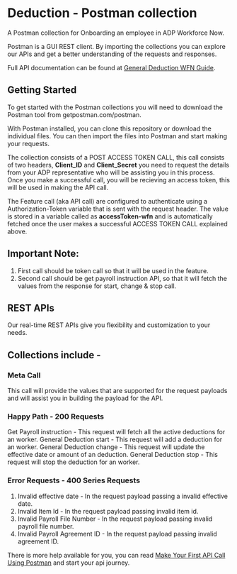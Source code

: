 


# **Deduction - Postman collection**

A Postman collection for Onboarding an employee in ADP Workforce Now.

Postman is a GUI REST client. By importing the collections you can explore our APIs and get a better understanding of the requests and responses.

Full API documentation can be found at [General Deduction WFN Guide](https://developers.adp.com/services/elasticsearch/articles/guides/e95cea0a2b2dee1a1872352ccdb5774c943b29a4/doc/DeductionInstructionAPIGuide-ADPWorkforceNow.pdf).

## Getting Started

To get started with the Postman collections you will need to download the Postman tool from getpostman.com/postman.

With Postman installed, you can clone this repository or download the individual files. You can then import the files into Postman and start making your requests.

The collection consists of a POST ACCESS TOKEN CALL, this call consists of two headers, **Client_ID** and **Client_Secret** you need to request the details from your ADP representative who will be assisting you in this process. Once you make a successful call, you will be recieving an access token, this will be used in making the API call.    

The Feature call (aka API call) are configured to authenticate using a Authorization-Token variable that is sent with the request header. The value is stored in a variable called as **accessToken-wfn** and is automatically fetched once the user makes a successful ACCESS TOKEN CALL explained above.

## Important Note: 
1. First call should be token call so that it will be used in the feature.
2. Second call should be get payroll instruction API, so that it will fetch the values from the response for start, change & stop call.

## REST APIs

Our real-time REST APIs give you flexibility and customization to your needs.

## Collections include -

### Meta Call

This call will provide the values that are supported for the request payloads and will assist you in building the payload for the API.

### Happy Path - 200 Requests

Get Payroll instruction - This request will fetch all the active deductions for an worker.
General Deduction start - This request will add a deduction for an worker.
General Deduction change - This request will update the effective date or amount of an deduction.
General Deduction stop - This request will stop the deduction for an worker.

### Error Requests - 400 Series Requests

1. Invalid effective date - In the request payload passing a invalid effective date.
2. Invalid Item Id - In the request payload passing invalid item id.
3. Invalid Payroll File Number - In the request payload passing invalid payroll file number.
4. Invalid Payroll Agreement ID - In the request payload passing invalid agreement ID.


There is more help available for you, you can read [Make Your First API Call Using Postman](https://developers.adp.com/services/elasticsearch/articles/general/a20954ea9cb1ee5210dab5d9b3a3e5fc56f27953/doc/MakeYourFirstAPICallUsingPostman.pdf) and start your api journey.


